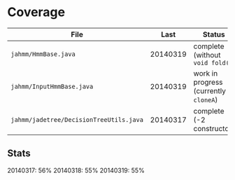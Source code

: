 # Coverage

| File	| Last	| Status	|
|---	|---	|---	|
| `jahmm/HmmBase.java`	| 20140319	| complete (without `void fold()`	|
| `jahmm/InputHmmBase.java`	| 20140319	| work in progress (currently `cloneA`)	|
| `jahmm/jadetree/DecisionTreeUtils.java`	| 20140317	| complete (-2 constructor)	|

## Stats

20140317: 56%
20140318: 55%
20140319: 55%
